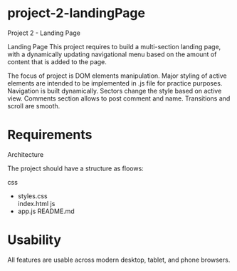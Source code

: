 # project-2-landingPage
Project 2 - Landing Page

Landing Page
This project requires to build a multi-section landing page, with a dynamically updating navigational menu based on the amount of content that is added to the page.


The focus of project is DOM elements manipulation. 
Major styling of active elements are intended to be implemented in .js file for practice purposes.
Navigation is built dynamically.
Sectors change the style based on active view.
Comments section allows to post comment and name.
Transitions and scroll are smooth.

# Requirements 
Architecture

The project should have a structure as floows:

css
- styles.css    
index.html
js
- app.js
README.md

# Usability

All features are usable across modern desktop, tablet, and phone browsers.

